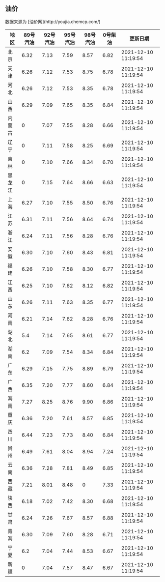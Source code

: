 
<!DOCTYPE html>
<html lang="zh-cn">
<head>
<link href="https://cdn.jsdelivr.net/gh/RookieFanzk/link/github.css" rel="stylesheet">
</head>

<body>
<h2>油价</h2>
<p>数据来源为 [油价网](http://youjia.chemcp.com/) </p>
<table>
<thead>
<tr>
<th>地区</th>
<th>89号汽油</th>
<th>92号汽油</th>
<th>95号汽油</th>
<th>98号汽油</th>
<th>0号柴油</th>
<th>更新日期</th>
</tr>
</thead>
<tbody>
<tr>
<td>北京</td>
<td>6.32</td>
<td>7.13</td>
<td>7.59</td>
<td>8.57</td>
<td>6.82</td>
<td>2021-12-10 11:19:54</td>
</tr>
<tr>
<td>天津</td>
<td>6.26</td>
<td>7.12</td>
<td>7.53</td>
<td>8.75</td>
<td>6.78</td>
<td>2021-12-10 11:19:54</td>
</tr>
<tr>
<td>河北</td>
<td>6.26</td>
<td>7.12</td>
<td>7.53</td>
<td>8.35</td>
<td>6.78</td>
<td>2021-12-10 11:19:54</td>
</tr>
<tr>
<td>山西</td>
<td>6.29</td>
<td>7.09</td>
<td>7.65</td>
<td>8.35</td>
<td>6.84</td>
<td>2021-12-10 11:19:54</td>
</tr>
<tr>
<td>内蒙古</td>
<td>0</td>
<td>7.07</td>
<td>7.55</td>
<td>8.28</td>
<td>6.66</td>
<td>2021-12-10 11:19:54</td>
</tr>
<tr>
<td>辽宁</td>
<td>0</td>
<td>7.11</td>
<td>7.58</td>
<td>8.25</td>
<td>6.69</td>
<td>2021-12-10 11:19:54</td>
</tr>
<tr>
<td>吉林</td>
<td>0</td>
<td>7.10</td>
<td>7.66</td>
<td>8.34</td>
<td>6.70</td>
<td>2021-12-10 11:19:54</td>
</tr>
<tr>
<td>黑龙江</td>
<td>0</td>
<td>7.15</td>
<td>7.64</td>
<td>8.66</td>
<td>6.63</td>
<td>2021-12-10 11:19:54</td>
</tr>
<tr>
<td>上海</td>
<td>6.27</td>
<td>7.10</td>
<td>7.55</td>
<td>8.50</td>
<td>6.76</td>
<td>2021-12-10 11:19:54</td>
</tr>
<tr>
<td>江苏</td>
<td>6.31</td>
<td>7.11</td>
<td>7.56</td>
<td>8.64</td>
<td>6.74</td>
<td>2021-12-10 11:19:54</td>
</tr>
<tr>
<td>浙江</td>
<td>6.24</td>
<td>7.11</td>
<td>7.56</td>
<td>8.28</td>
<td>6.76</td>
<td>2021-12-10 11:19:54</td>
</tr>
<tr>
<td>安徽</td>
<td>6.30</td>
<td>7.10</td>
<td>7.60</td>
<td>8.43</td>
<td>6.81</td>
<td>2021-12-10 11:19:54</td>
</tr>
<tr>
<td>福建</td>
<td>6.26</td>
<td>7.10</td>
<td>7.58</td>
<td>8.30</td>
<td>6.77</td>
<td>2021-12-10 11:19:54</td>
</tr>
<tr>
<td>江西</td>
<td>6.25</td>
<td>7.10</td>
<td>7.62</td>
<td>8.12</td>
<td>6.82</td>
<td>2021-12-10 11:19:54</td>
</tr>
<tr>
<td>山东</td>
<td>6.26</td>
<td>7.11</td>
<td>7.63</td>
<td>8.35</td>
<td>6.77</td>
<td>2021-12-10 11:19:54</td>
</tr>
<tr>
<td>河南</td>
<td>6.21</td>
<td>7.14</td>
<td>7.62</td>
<td>8.28</td>
<td>6.76</td>
<td>2021-12-10 11:19:54</td>
</tr>
<tr>
<td>湖北</td>
<td>5.4</td>
<td>7.14</td>
<td>7.65</td>
<td>8.61</td>
<td>6.77</td>
<td>2021-12-10 11:19:54</td>
</tr>
<tr>
<td>湖南</td>
<td>6.2</td>
<td>7.09</td>
<td>7.54</td>
<td>8.34</td>
<td>6.84</td>
<td>2021-12-10 11:19:54</td>
</tr>
<tr>
<td>广东</td>
<td>6.29</td>
<td>7.15</td>
<td>7.75</td>
<td>8.89</td>
<td>6.79</td>
<td>2021-12-10 11:19:54</td>
</tr>
<tr>
<td>广西</td>
<td>6.35</td>
<td>7.20</td>
<td>7.77</td>
<td>8.60</td>
<td>6.84</td>
<td>2021-12-10 11:19:54</td>
</tr>
<tr>
<td>海南</td>
<td>7.27</td>
<td>8.25</td>
<td>8.76</td>
<td>9.90</td>
<td>6.86</td>
<td>2021-12-10 11:19:54</td>
</tr>
<tr>
<td>重庆</td>
<td>6.36</td>
<td>7.20</td>
<td>7.61</td>
<td>8.57</td>
<td>6.85</td>
<td>2021-12-10 11:19:54</td>
</tr>
<tr>
<td>四川</td>
<td>6.44</td>
<td>7.23</td>
<td>7.73</td>
<td>8.40</td>
<td>6.84</td>
<td>2021-12-10 11:19:54</td>
</tr>
<tr>
<td>贵州</td>
<td>6.49</td>
<td>7.61</td>
<td>8.04</td>
<td>8.94</td>
<td>7.24</td>
<td>2021-12-10 11:19:54</td>
</tr>
<tr>
<td>云南</td>
<td>6.36</td>
<td>7.28</td>
<td>7.81</td>
<td>8.49</td>
<td>6.85</td>
<td>2021-12-10 11:19:54</td>
</tr>
<tr>
<td>西藏</td>
<td>7.21</td>
<td>8.01</td>
<td>8.48</td>
<td>0</td>
<td>7.33</td>
<td>2021-12-10 11:19:54</td>
</tr>
<tr>
<td>陕西</td>
<td>6.18</td>
<td>7.02</td>
<td>7.42</td>
<td>8.30</td>
<td>6.68</td>
<td>2021-12-10 11:19:54</td>
</tr>
<tr>
<td>甘肃</td>
<td>6.24</td>
<td>7.26</td>
<td>7.67</td>
<td>8.57</td>
<td>6.88</td>
<td>2021-12-10 11:19:54</td>
</tr>
<tr>
<td>青海</td>
<td>6.30</td>
<td>7.09</td>
<td>7.60</td>
<td>8.28</td>
<td>6.71</td>
<td>2021-12-10 11:19:54</td>
</tr>
<tr>
<td>宁夏</td>
<td>6.2</td>
<td>7.04</td>
<td>7.44</td>
<td>8.53</td>
<td>6.67</td>
<td>2021-12-10 11:19:54</td>
</tr>
<tr>
<td>新疆</td>
<td>0</td>
<td>7.04</td>
<td>7.57</td>
<td>8.47</td>
<td>6.67</td>
<td>2021-12-10 11:19:54</td>
</tr>
</tbody>
</table>
</body>
</html>
